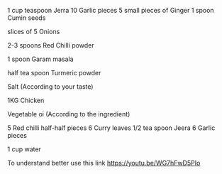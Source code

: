 1 cup teaspoon Jerra
10 Garlic pieces
5 small pieces of Ginger
1 spoon Cumin seeds

slices of 5 Onions

2-3 spoons Red Chilli powder

1 spoon Garam masala

half tea spoon Turmeric powder

Salt (According to your taste)

1KG Chicken

Vegetable oi (According to the ingredient)

5 Red chilli half-half pieces
6 Curry leaves
1/2 tea spoon Jeera
6 Garlic pieces

1 cup water

To understand better use this link
https://youtu.be/WG7hFwD5PIo